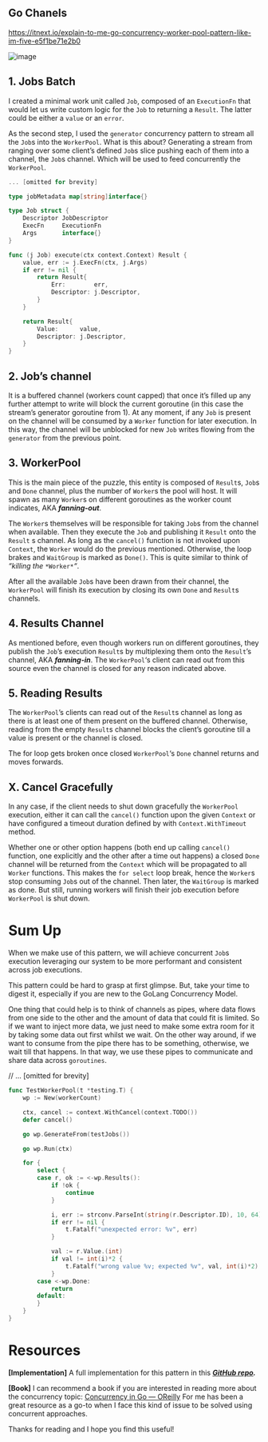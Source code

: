 ## Go Chanels
https://itnext.io/explain-to-me-go-concurrency-worker-pool-pattern-like-im-five-e5f1be71e2b0


![image](https://user-images.githubusercontent.com/3950155/134639099-55319ca1-e199-4c37-aa63-d5a5bfb05d10.png)

## 1\. Jobs Batch

I created a minimal work unit called `Job`, composed of an `ExecutionFn` that would let us write custom logic for the `Job` to returning a `Result`. The latter could be either a `value` or an `error`.

As the second step, I used the `generator` concurrency pattern to stream all the `Job`s into the `WorkerPool`. What is this about? Generating a stream from ranging over some client’s defined `Job`s slice pushing each of them into a channel, the `Job`s channel. Which will be used to feed concurrently the `WorkerPool`.


```go
... [omitted for brevity]

type jobMetadata map[string]interface{}

type Job struct {
	Descriptor JobDescriptor
	ExecFn     ExecutionFn
	Args       interface{}
}

func (j Job) execute(ctx context.Context) Result {
	value, err := j.ExecFn(ctx, j.Args)
	if err != nil {
		return Result{
			Err:        err,
			Descriptor: j.Descriptor,
		}
	}

	return Result{
		Value:      value,
		Descriptor: j.Descriptor,
	}
}
```

## 2\. Job’s channel

It is a buffered channel (workers count capped) that once it’s filled up any further attempt to write will block the current goroutine (in this case the stream’s generator goroutine from 1). At any moment, if any `Job` is present on the channel will be consumed by a `Worker` function for later execution. In this way, the channel will be unblocked for new `Job` writes flowing from the `generator` from the previous point.

## 3\. WorkerPool

This is the main piece of the puzzle, this entity is composed of `Result`s, `Job`s and `Done` channel, plus the number of `Worker`s the pool will host. It will spawn as many `Worker`s on different goroutines as the worker count indicates, AKA ***fanning-out***.

The `Worker`s themselves will be responsible for taking `Job`s from the channel when available. Then they execute the `Job` and publishing it `Result` onto the `Result` s channel. As long as the `cancel()` function is not invoked upon `Context`, the `Worker` would do the previous mentioned. Otherwise, the loop brakes and `WaitGroup` is marked as `Done()`. This is quite similar to think of *“killing the* `*Worker*`*“*.

After all the available `Job`s have been drawn from their channel, the `WorkerPool` will finish its execution by closing its own `Done` and `Result`s channels.

## 4\. Results Channel

As mentioned before, even though workers run on different goroutines, they publish the `Job`’s execution `Result`s by multiplexing them onto the `Result`’s channel, AKA ***fanning-in***. The `WorkerPool`‘s client can read out from this source even the channel is closed for any reason indicated above.

## 5\. Reading Results

The `WorkerPool`’s clients can read out of the `Result`s channel as long as there is at least one of them present on the buffered channel. Otherwise, reading from the empty `Result`s channel blocks the client’s goroutine till a value is present or the channel is closed.

The for loop gets broken once closed `WorkerPool`‘s `Done` channel returns and moves forwards.

## X. Cancel Gracefully

In any case, if the client needs to shut down gracefully the `WorkerPool` execution, either it can call the `cancel()` function upon the given `Context` or have configured a timeout duration defined by with `Context.WithTimeout` method.

Whether one or other option happens (both end up calling `cancel()` function, one explicitly and the other after a time out happens) a closed `Done` channel will be returned from the `Context` which will be propagated to all `Worker` functions. This makes the `for select` loop break, hence the `Worker`s stop consuming `Job`s out of the channel. Then later, the `WaitGroup` is marked as done. But still, running workers will finish their job execution before `WorkerPool` is shut down.

# Sum Up

When we make use of this pattern, we will achieve concurrent `Job`s execution leveraging our system to be more performant and consistent across job executions.

This pattern could be hard to grasp at first glimpse. But, take your time to digest it, especially if you are new to the GoLang Concurrency Model.

One thing that could help is to think of channels as pipes, where data flows from one side to the other and the amount of data that could fit is limited. So if we want to inject more data, we just need to make some extra room for it by taking some data out first whilst we wait. On the other way around, if we want to consume from the pipe there has to be something, otherwise, we wait till that happens. In that way, we use these pipes to communicate and share data across `goroutines`.

// ... [omitted for brevity]

```go
func TestWorkerPool(t *testing.T) {
	wp := New(workerCount)

	ctx, cancel := context.WithCancel(context.TODO())
	defer cancel()

	go wp.GenerateFrom(testJobs())

	go wp.Run(ctx)

	for {
		select {
		case r, ok := <-wp.Results():
			if !ok {
				continue
			}

			i, err := strconv.ParseInt(string(r.Descriptor.ID), 10, 64)
			if err != nil {
				t.Fatalf("unexpected error: %v", err)
			}

			val := r.Value.(int)
			if val != int(i)*2 {
				t.Fatalf("wrong value %v; expected %v", val, int(i)*2)
			}
		case <-wp.Done:
			return
		default:
		}
	}
}
```
# Resources

**\[Implementation\]** A full implementation for this pattern in this [***GitHub repo***](https://github.com/godoylucase/workers-pool)***.***

**\[Book\]** I can recommend a book if you are interested in reading more about the concurrency topic: [Concurrency in Go — OReilly](https://www.oreilly.com/library/view/concurrency-in-go/9781491941294/)
For me has been a great resource as a go-to when I face this kind of issue to be solved using concurrent approaches.

Thanks for reading and I hope you find this useful!
